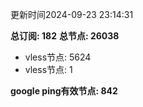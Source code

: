 更新时间2024-09-23 23:14:31

**总订阅: 182**
**总节点: 26038**
- vless节点: 5624
- vless节点: 1

**google ping有效节点: 842**
